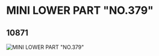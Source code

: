 # MINI LOWER PART "NO.379"
## 10871
![MINI LOWER PART "NO.379"](https://lc-www-live-s.legocdn.com/media/bricks/5/2/6008011.jpg)